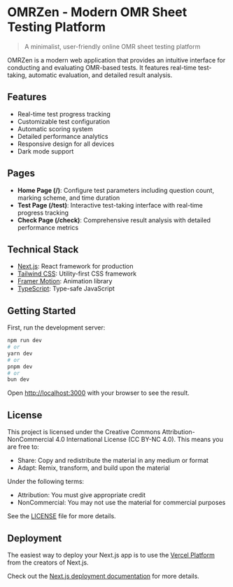 # OMRZen - Modern OMR Sheet Testing Platform

> A minimalist, user-friendly online OMR sheet testing platform

OMRZen is a modern web application that provides an intuitive interface for conducting and evaluating OMR-based tests. It features real-time test-taking, automatic evaluation, and detailed result analysis.

## Features

- Real-time test progress tracking
- Customizable test configuration
- Automatic scoring system
- Detailed performance analytics
- Responsive design for all devices
- Dark mode support

## Pages

- **Home Page (/)**: Configure test parameters including question count, marking scheme, and time duration
- **Test Page (/test)**: Interactive test-taking interface with real-time progress tracking
- **Check Page (/check)**: Comprehensive result analysis with detailed performance metrics

## Technical Stack

- [Next.js](https://nextjs.org): React framework for production
- [Tailwind CSS](https://tailwindcss.com): Utility-first CSS framework
- [Framer Motion](https://www.framer.com/motion/): Animation library
- [TypeScript](https://www.typescriptlang.org): Type-safe JavaScript

## Getting Started

First, run the development server:

```bash
npm run dev
# or
yarn dev
# or
pnpm dev
# or
bun dev
```

Open [http://localhost:3000](http://localhost:3000) with your browser to see the result.

## License

This project is licensed under the Creative Commons Attribution-NonCommercial 4.0 International License (CC BY-NC 4.0). This means you are free to:

- Share: Copy and redistribute the material in any medium or format
- Adapt: Remix, transform, and build upon the material

Under the following terms:
- Attribution: You must give appropriate credit
- NonCommercial: You may not use the material for commercial purposes

See the [LICENSE](LICENSE) file for more details.

## Deployment

The easiest way to deploy your Next.js app is to use the [Vercel Platform](https://vercel.com/new) from the creators of Next.js.

Check out the [Next.js deployment documentation](https://nextjs.org/docs/app/building-your-application/deploying) for more details.
